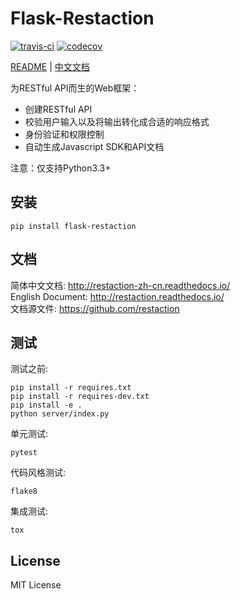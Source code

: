 # Flask-Restaction

[![travis-ci](https://api.travis-ci.org/guyskk/flask-restaction.svg)](https://travis-ci.org/guyskk/flask-restaction) [![codecov](https://codecov.io/gh/guyskk/flask-restaction/branch/master/graph/badge.svg)](https://codecov.io/gh/guyskk/flask-restaction)

[README](README.md) | [中文文档](README-zh_CN.md)

为RESTful API而生的Web框架：

- 创建RESTful API
- 校验用户输入以及将输出转化成合适的响应格式
- 身份验证和权限控制
- 自动生成Javascript SDK和API文档

注意：仅支持Python3.3+


## 安装

    pip install flask-restaction


## 文档

简体中文文档: http://restaction-zh-cn.readthedocs.io/  
English Document: http://restaction.readthedocs.io/    
文档源文件: https://github.com/restaction    


## 测试

测试之前: 

    pip install -r requires.txt
    pip install -r requires-dev.txt
    pip install -e .
    python server/index.py

单元测试: 

    pytest

代码风格测试:
    
    flake8
    
集成测试: 

    tox


## License

MIT License
